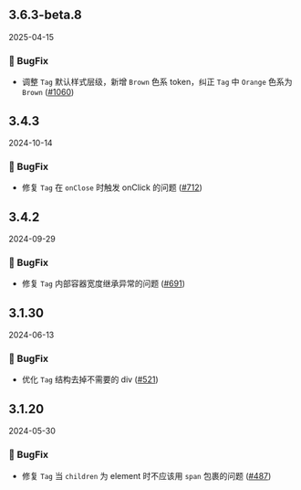 ## 3.6.3-beta.8
2025-04-15
### 🐞 BugFix

- 调整 `Tag` 默认样式层级，新增 `Brown` 色系 token，纠正 `Tag` 中 `Orange` 色系为 `Brown` ([#1060](https://github.com/sheinsight/shineout-next/pull/1060))

## 3.4.3
2024-10-14
### 🐞 BugFix

- 修复 `Tag` 在 `onClose` 时触发 onClick 的问题 ([#712](https://github.com/sheinsight/shineout-next/pull/712))

## 3.4.2
2024-09-29
### 🐞 BugFix

- 修复 `Tag` 内部容器宽度继承异常的问题 ([#691](https://github.com/sheinsight/shineout-next/pull/691)) 

## 3.1.30
2024-06-13
### 🐞 BugFix

- 优化 `Tag` 结构去掉不需要的 div ([#521](https://github.com/sheinsight/shineout-next/pull/521)) 

## 3.1.20
2024-05-30
### 🐞 BugFix

- 修复 `Tag` 当 `children` 为 element 时不应该用 `span` 包裹的问题 ([#487](https://github.com/sheinsight/shineout-next/pull/487)) 


